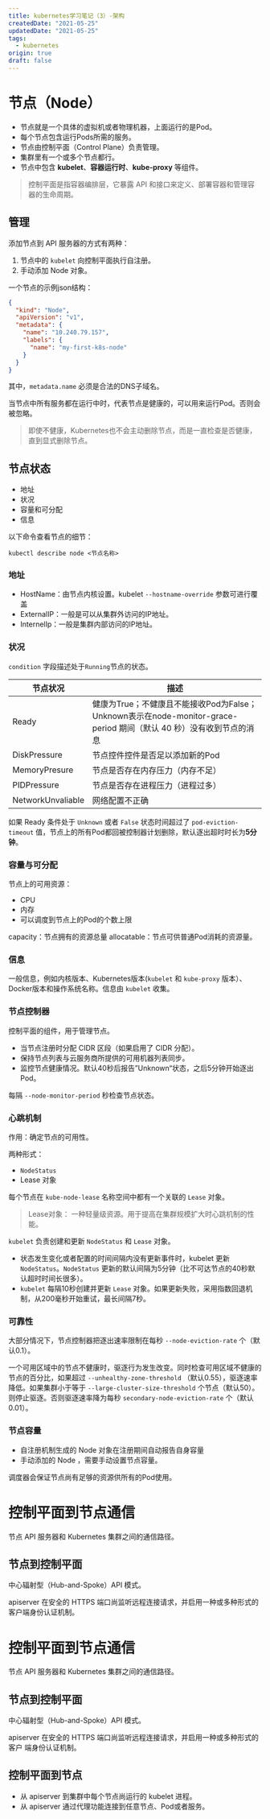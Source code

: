 ```yaml
---
title: kubernetes学习笔记（3）-架构
createdDate: "2021-05-25"
updatedDate: "2021-05-25"
tags:
  - kubernetes
origin: true
draft: false
---
```


# 节点（Node）

* 节点就是一个具体的虚拟机或者物理机器，上面运行的是Pod。
* 每个节点包含运行Pods所需的服务。
* 节点由控制平面（Control Plane）负责管理。
* 集群里有一个或多个节点都行。
* 节点中包含 **kubelet**、**容器运行时**、**kube-proxy** 等组件。
> 控制平面是指容器编排层，它暴露 API 和接口来定义、部署容器和管理容器的生命周期。

## 管理

添加节点到 API 服务器的方式有两种：
1. 节点中的 `kubelet` 向控制平面执行自注册。
2. 手动添加 Node 对象。

一个节点的示例json结构：

```json
{
  "kind": "Node",
  "apiVersion": "v1",
  "metadata": {
    "name": "10.240.79.157",
    "labels": {
      "name": "my-first-k8s-node"
    }
  }
}
```

其中，`metadata.name` 必须是合法的DNS子域名。

当节点中所有服务都在运行中时，代表节点是健康的，可以用来运行Pod。否则会被忽略。

> 即使不健康，Kubernetes也不会主动删除节点，而是一直检查是否健康，直到显式删除节点。

## 节点状态

* 地址
* 状况
* 容量和可分配
* 信息

以下命令查看节点的细节：

```shell
kubectl describe node <节点名称>
```

### 地址

* HostName：由节点内核设置。kubelet `--hostname-override` 参数可进行覆盖
* ExternalIP：一般是可以从集群外访问的IP地址。
* InternelIp：一般是集群内部访问的IP地址。

### 状况

`condition` 字段描述处于`Running`节点的状态。

| 节点状况          | 描述                                                                                                                |
| ----------------- | ------------------------------------------------------------------------------------------------------------------- |
| Ready             | 健康为True；不健康且不能接收Pod为False；Unknown表示在node-monitor-grace-period 期间（默认 40 秒）没有收到节点的消息 |
| DiskPressure      | 节点控件控件是否足以添加新的Pod                                                                                     |
| MemoryPresure     | 节点是否存在内存压力（内存不足）                                                                                    |
| PIDPressure       | 节点是否存在进程压力（进程过多）                                                                                    |
| NetworkUnvaliable | 网络配置不正确                                                                                                      |

如果 Ready 条件处于 `Unknown` 或者 `False` 状态时间超过了 `pod-eviction-timeout` 值，节点上的所有Pod都回被控制器计划删除，默认逐出超时时长为**5分钟**。

### 容量与可分配

节点上的可用资源：

* CPU
* 内存
* 可以调度到节点上的Pod的个数上限

capacity：节点拥有的资源总量
allocatable：节点可供普通Pod消耗的资源量。

### 信息

一般信息，例如内核版本、Kubernetes版本(`kubelet` 和 `kube-proxy` 版本）、Docker版本和操作系统名称。信息由 `kubelet` 收集。

### 节点控制器

控制平面的组件，用于管理节点。

* 当节点注册时分配 CIDR 区段（如果启用了 CIDR 分配）。
* 保持节点列表与云服务商所提供的可用机器列表同步。
* 监控节点健康情况。默认40秒后报告”Unknown“状态，之后5分钟开始逐出Pod。

每隔 `--node-monitor-period` 秒检查节点状态。

### 心跳机制

作用：确定节点的可用性。

两种形式：

* `NodeStatus`
* Lease 对象

每个节点在 `kube-node-lease` 名称空间中都有一个关联的 `Lease` 对象。
> Lease对象： 一种轻量级资源。用于提高在集群规模扩大时心跳机制的性能。

`kubelet` 负责创建和更新 `NodeStatus` 和 `Lease` 对象。

* 状态发生变化或者配置的时间间隔内没有更新事件时，kubelet 更新 `NodeStatus`。`NodeStatus` 更新的默认间隔为5分钟（比不可达节点的40秒默认超时时间长很多）。
* `kubelet` 每隔10秒创建并更新 `Lease` 对象。如果更新失败，采用指数回退机制，从200毫秒开始重试，最长间隔7秒。

### 可靠性

大部分情况下，节点控制器把逐出速率限制在每秒 `--node-eviction-rate` 个（默认0.1）。

一个可用区域中的节点不健康时，驱逐行为发生改变。同时检查可用区域不健康的节点的百分比，如果超过 `--unhealthy-zone-threshold` （默认0.55），驱逐速率降低。如果集群小于等于 `--large-cluster-size-threshold` 个节点（默认50）。则停止驱逐。否则驱逐速率降为每秒 `secondary-node-eviction-rate` 个（默认0.01）。

### 节点容量

* 自注册机制生成的 Node 对象在注册期间自动报告自身容量
* 手动添加的 Node ，需要手动设置节点容量。

调度器会保证节点尚有足够的资源供所有的Pod使用。

# 控制平面到节点通信

节点 API 服务器和 Kubernetes 集群之间的通信路径。

## 节点到控制平面

中心辐射型（Hub-and-Spoke）API 模式。

apiserver 在安全的 HTTPS 端口尚监听远程连接请求，并启用一种或多种形式的客户端身份认证机制。

# 控制平面到节点通信

节点 API 服务器和 Kubernetes 集群之间的通信路径。

## 节点到控制平面

中心辐射型（Hub-and-Spoke）API 模式。

apiserver 在安全的 HTTPS 端口尚监听远程连接请求，并启用一种或多种形式的客户    端身份认证机制。

## 控制平面到节点

* 从 apiserver 到集群中每个节点尚运行的 kubelet 进程。
* 从 apiserver 通过代理功能连接到任意节点、Pod或者服务。


